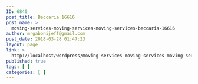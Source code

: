 ```yaml
---
ID: 6840
post_title: Beccaria 16616
post_name: >
  moving-services-moving-services-moving-services-beccaria-16616
author: mrgabonijeff@gmail.com
post_date: 2018-03-28 01:47:23
layout: page
link: >
  http://localhost/wordpress/moving-services-moving-services-moving-services-beccaria-16616/
published: true
tags: [ ]
categories: [ ]
---
```

